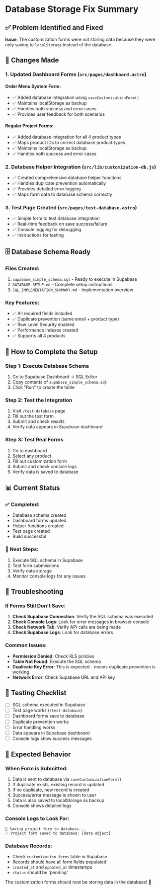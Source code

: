 # Database Storage Fix Summary

## ✅ Problem Identified and Fixed

**Issue**: The customization forms were not storing data because they were only saving to `localStorage` instead of the database.

## 🔧 Changes Made

### 1. **Updated Dashboard Forms** (`src/pages/dashboard.astro`)

#### **Order Menu System Form:**
- ✅ Added database integration using `saveCustomizationForm()`
- ✅ Maintains localStorage as backup
- ✅ Handles both success and error cases
- ✅ Provides user feedback for both scenarios

#### **Regular Project Forms:**
- ✅ Added database integration for all 4 product types
- ✅ Maps product IDs to correct database product types
- ✅ Maintains localStorage as backup
- ✅ Handles both success and error cases

### 2. **Database Helper Integration** (`src/lib/customization-db.js`)
- ✅ Created comprehensive database helper functions
- ✅ Handles duplicate prevention automatically
- ✅ Provides detailed error logging
- ✅ Maps form data to database schema correctly

### 3. **Test Page Created** (`src/pages/test-database.astro`)
- ✅ Simple form to test database integration
- ✅ Real-time feedback on save success/failure
- ✅ Console logging for debugging
- ✅ Instructions for testing

## 🗄️ Database Schema Ready

### **Files Created:**
1. `supabase_simple_schema.sql` - Ready to execute in Supabase
2. `DATABASE_SETUP.md` - Complete setup instructions
3. `SQL_IMPLEMENTATION_SUMMARY.md` - Implementation overview

### **Key Features:**
- ✅ All required fields included
- ✅ Duplicate prevention (same email + product type)
- ✅ Row Level Security enabled
- ✅ Performance indexes created
- ✅ Supports all 4 products

## 🚀 How to Complete the Setup

### **Step 1: Execute Database Schema**
1. Go to Supabase Dashboard → SQL Editor
2. Copy contents of `supabase_simple_schema.sql`
3. Click "Run" to create the table

### **Step 2: Test the Integration**
1. Visit `/test-database` page
2. Fill out the test form
3. Submit and check results
4. Verify data appears in Supabase dashboard

### **Step 3: Test Real Forms**
1. Go to dashboard
2. Select any product
3. Fill out customization form
4. Submit and check console logs
5. Verify data is saved to database

## 📊 Current Status

### **✅ Completed:**
- Database schema created
- Dashboard forms updated
- Helper functions created
- Test page created
- Build successful

### **🔄 Next Steps:**
1. Execute SQL schema in Supabase
2. Test form submissions
3. Verify data storage
4. Monitor console logs for any issues

## 🐛 Troubleshooting

### **If Forms Still Don't Save:**
1. **Check Supabase Connection**: Verify the SQL schema was executed
2. **Check Console Logs**: Look for error messages in browser console
3. **Check Network Tab**: Verify API calls are being made
4. **Check Supabase Logs**: Look for database errors

### **Common Issues:**
- **Permission Denied**: Check RLS policies
- **Table Not Found**: Execute the SQL schema
- **Duplicate Key Error**: This is expected - means duplicate prevention is working
- **Network Error**: Check Supabase URL and API key

## 📝 Testing Checklist

- [ ] SQL schema executed in Supabase
- [ ] Test page works (`/test-database`)
- [ ] Dashboard forms save to database
- [ ] Duplicate prevention works
- [ ] Error handling works
- [ ] Data appears in Supabase dashboard
- [ ] Console logs show success messages

## 🎯 Expected Behavior

### **When Form is Submitted:**
1. Data is sent to database via `saveCustomizationForm()`
2. If duplicate exists, existing record is updated
3. If no duplicate, new record is created
4. Success/error message is shown to user
5. Data is also saved to localStorage as backup
6. Console shows detailed logs

### **Console Logs to Look For:**
```
💾 Saving project form to database...
✅ Project form saved to database: [data object]
```

### **Database Records:**
- Check `customization_forms` table in Supabase
- Records should have all form fields populated
- `created_at` and `updated_at` timestamps
- `status` should be 'pending'

The customization forms should now be storing data in the database! 🎉
